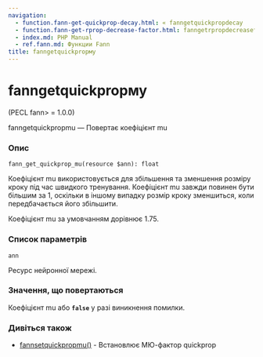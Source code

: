 ```yaml
---
navigation:
  - function.fann-get-quickprop-decay.html: « fanngetquickpropdecay
  - function.fann-get-rprop-decrease-factor.html: fanngetrpropdecreasefactor »
  - index.md: PHP Manual
  - ref.fann.md: Функции Fann
title: fanngetquickpropму
---
```

# fanngetquickpropму

(PECL fann> = 1.0.0)

fanngetquickpropmu — Повертає коефіцієнт mu

### Опис

```methodsynopsis
fann_get_quickprop_mu(resource $ann): float
```

Коефіцієнт mu використовується для збільшення та зменшення розміру кроку під час швидкого тренування. Коефіцієнт mu завжди повинен бути більшим за 1, оскільки в іншому випадку розмір кроку зменшиться, коли передбачається його збільшити.

Коефіцієнт mu за умовчанням дорівнює 1.75.

### Список параметрів

`ann`

Ресурс нейронної мережі.

### Значення, що повертаються

Коефіцієнт mu або **`false`** у разі виникнення помилки.

### Дивіться також

-   [fannsetquickpropmu()](function.fann-set-quickprop-mu.md) - Встановлює МЮ-фактор quickprop

